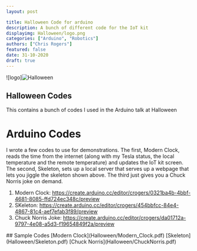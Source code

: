 ```yaml
---
layout: post

title: Halloween Code for arduino
description: A bunch of different code for the IoT kit
displayimg: Halloween/logo.png
categories: ["Arduino", "Robotics"]
authors: ["Chris Rogers"]
featured: false
date: 31-10-2020
draft: true
---
```


<!--IMAGE_TEXT_OVERLAY creates a image with a text box over it--------------------->
<div class="image_text_overlay" markdown="1">

![logo]![Halloween](Halloween/logo.png)

## Halloween Codes
This contains a bunch of codes I used in the Arduino talk at Halloween
</div>

<!--straight text--------------------->
<div class="free_write" markdown="1">

# Arduino Codes
I wrote a few codes to use for demonstrations.  The first, Modern Clock, reads the time from the internet (along with my Tesla status, the local temperature and the remote temperature) and updates the IoT kit screen.  The second, Skeleton, sets up a local server that serves up a webpage that lets you jiggle the skeleton shown above.  The third just gives you a Chuck Norris joke on demand.

1. Modern Clock: https://create.arduino.cc/editor/crogers/0321ba4b-4bbf-4681-8085-ffd724ec348c/preview
2. SKeleton: https://create.arduino.cc/editor/crogers/454bbfcc-84e4-4867-81c4-aef7efab3f89/preview
3. Chuck Norris Joke: https://create.arduino.cc/editor/crogers/da01712a-9797-4e08-a5d3-f19654849f2a/preview
</div>

<!--document creates a grid of documents--------------------->
<div class="document" markdown="1">
## Sample Codes
[Modern Clock](Halloween/Modern_Clock.pdf)
[Skeleton](Halloween/Skeleton.pdf)
[Chuck Norris](Halloween/ChuckNorris.pdf)
<!-- insert as many links here as you want to dynamically create a grid of pdfs-->
</div>

<!--FREE WRITE lets you write any markdown you want (include images, lists, titles, code,etc)
               If something doesn't look how you expect on the page, try adding a linebreak after it--------------------->
<div class="free_write" markdown="1">
</div>
